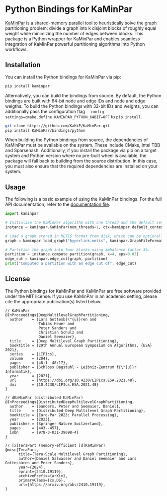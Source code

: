 # Python Bindings for KaMinPar

[KaMinPar](https://github.com/KaHIP/KaMinPar) is a shared-memory parallel tool to heuristically solve the graph partitioning problem: divide a graph into k disjoint blocks of roughly equal weight while minimizing the number of edges between blocks. This package is a Python wrapper for KaMinPar and enables seamless integration of KaMinPar powerful partitioning algorithms into Python workflows.

## Installation

You can install the Python bindings for KaMinPar via pip:

```sh
pip install kaminpar
```

Alternatively, you can build the bindings from source. By default, the Python bindings are built with 64-bit node and edge IDs and node and edge weigths. To build the Python bindings with 32-bit IDs and weights, you can additionally pass the configuration flag `--config-settings=cmake.define.KAMINPAR_PYTHON_64BIT=OFF` to `pip install`.

```sh
git clone https://github.com/KaHiP/KaMinPar.git
pip install KaMinPar/bindings/python
```

When building the Python bindings from source, the dependencies of KaMinPar must be available on the system. These include CMake, Intel TBB and Sparsehash. Additionally, if you install the package via pip on a target system and Python version where no pre-built wheel is available, the package will fall back to building from the source distribution. In this case, you must also ensure that the required dependencies are installed on your system.

## Usage

The following is a basic example of using the KaMinPar bindings. For the full API documentation, refer to the [documentation file](https://github.com/dsalwasser/KaMinPar/blob/shm/feat/bindings/bindings/python/src/kaminpar/__init__.pyi).

```python
import kaminpar

# Initialize the KaMinPar algorithm with one thread and the default settings.
instance = kaminpar.KaMinPar(num_threads=1, ctx=kaminpar.default_context())

# Load a graph stored in METIS format from disk, which can be optionally compressed during IO.
graph = kaminpar.load_graph("hyperlink.metis", kaminpar.GraphFileFormat.METIS, compress=False)

# Partition the graph into four blocks using imbalance factor 3%.
partition = instance.compute_partition(graph, k=4, eps=0.03)
edge_cut = kaminpar.edge_cut(graph, partition)
print("Computed a partition with an edge cut of", edge_cut)
```

## License

The Python bindings for KaMinPar and KaMinPar are free software provided under the MIT license. If you use KaMinPar in an academic setting, please cite the appropriate publication(s) listed below.

```
// KaMinPar
@InProceedings{DeepMultilevelGraphPartitioning,
  author    = {Lars Gottesb{\"{u}}ren and
               Tobias Heuer and
               Peter Sanders and
               Christian Schulz and
               Daniel Seemaier},
  title     = {Deep Multilevel Graph Partitioning},
  booktitle = {29th Annual European Symposium on Algorithms, {ESA} 2021},
  series    = {LIPIcs},
  volume    = {204},
  pages     = {48:1--48:17},
  publisher = {Schloss Dagstuhl - Leibniz-Zentrum f{\"{u}}r Informatik},
  year      = {2021},
  url       = {https://doi.org/10.4230/LIPIcs.ESA.2021.48},
  doi       = {10.4230/LIPIcs.ESA.2021.48}
}

// dKaMinPar (distributed KaMinPar)
@InProceedings{DistributedDeepMultilevelGraphPartitioning,
  author    = {Sanders, Peter and Seemaier, Daniel},
  title     = {Distributed Deep Multilevel Graph Partitioning},
  booktitle = {Euro-Par 2023: Parallel Processing},
  year      = {2023},
  publisher = {Springer Nature Switzerland},
  pages     = {443--457},
  isbn      = {978-3-031-39698-4}
}

// [x]TeraPart (memory-efficient [d]KaMinPar)
@misc{TeraPart,
      title={Tera-Scale Multilevel Graph Partitioning}, 
      author={Daniel Salwasser and Daniel Seemaier and Lars Gottesbüren and Peter Sanders},
      year={2024},
      eprint={2410.19119},
      archivePrefix={arXiv},
      primaryClass={cs.DS},
      url={https://arxiv.org/abs/2410.19119}, 
}
```
